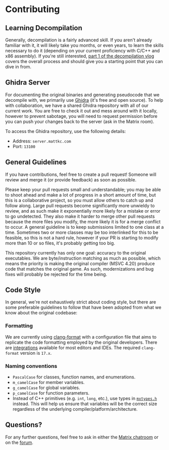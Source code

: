 # Contributing

## Learning Decompilation

Generally, decompilation is a fairly advanced skill. If you aren't already familiar with it, it will likely take you months, or even years, to learn the skills necessary to do it (depending on your current proficiency with C/C++ and x86 assembly). If you're still interested, [part 1 of the decompilation vlog](https://www.youtube.com/watch?v=MToTEqoVv3I) covers the overall process and should give you a starting point that you can dive in from.

## Ghidra Server

For documenting the original binaries and generating pseudocode that we decompile with, we primarily use [Ghidra](https://ghidra-sre.org/) (it's free and open source). To help with collaboration, we have a shared Ghidra repository with all of our current work. You are free to check it out and mess around with it locally, however to prevent sabotage, you will need to request permission before you can push your changes back to the server (ask in the Matrix room).

To access the Ghidra repository, use the following details:

- Address: `server.mattkc.com`
- Port: `13100`

## General Guidelines

If you have contributions, feel free to create a pull request! Someone will review and merge it (or provide feedback) as soon as possible.

Please keep your pull requests small and understandable; you may be able to shoot ahead and make a lot of progress in a short amount of time, but this is a collaborative project, so you must allow others to catch up and follow along. Large pull requests become significantly more unwieldy to review, and as such make it exponentially more likely for a mistake or error to go undetected. They also make it harder to merge other pull requests because the more files you modify, the more likely it is for a merge conflict to occur. A general guideline is to keep submissions limited to one class at a time. Sometimes two or more classes may be too interlinked for this to be feasible, so this is not a hard rule, however if your PR is starting to modify more than 10 or so files, it's probably getting too big.

This repository currently has only one goal: accuracy to the original executables. We are byte/instruction matching as much as possible, which means the priority is making the original compiler (MSVC 4.20) produce code that matches the original game. As such, modernizations and bug fixes will probably be rejected for the time being.

## Code Style

In general, we're not exhaustively strict about coding style, but there are some preferable guidelines to follow that have been adopted from what we know about the original codebase:

### Formatting

We are currently using [clang-format](https://clang.llvm.org/docs/ClangFormat.html) with a configuration file that aims to replicate the code formatting employed by the original developers. There are [integrations](https://clang.llvm.org/docs/ClangFormat.html#vim-integration) available for most editors and IDEs. The required `clang-format` version is `17.x`.

### Naming conventions

- `PascalCase` for classes, function names, and enumerations.
- `m_camelCase` for member variables.
- `g_camelCase` for global variables.
- `p_camelCase` for function parameters.
- Instead of C++ primitives (e.g. `int`, `long`, etc.), use types in [`mxtypes.h`](LEGO1/mxtypes.h) instead. This will help us ensure that variables will be the correct size regardless of the underlying compiler/platform/architecture.

## Questions?

For any further questions, feel free to ask in either the [Matrix chatroom](https://matrix.to/#/#isledecomp:matrix.org) or on the [forum](https://forum.mattkc.com/viewforum.php?f=1).
